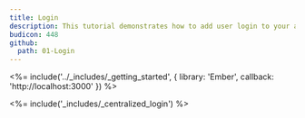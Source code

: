 ```yaml
---
title: Login
description: This tutorial demonstrates how to add user login to your application with Auth0.
budicon: 448
github:
  path: 01-Login
---
```

<%= include('../_includes/_getting_started', { library: 'Ember', callback: 'http://localhost:3000' }) %>

<%= include('_includes/_centralized_login') %>
